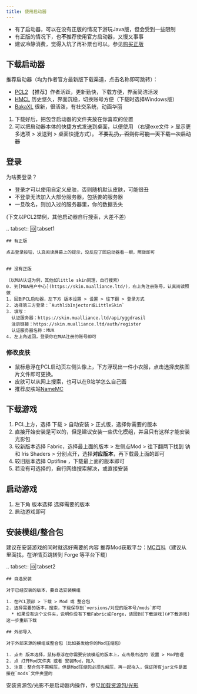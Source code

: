 ```yaml
---
title: 使用启动器
---
```


* 有了启动器，可以在没有正版的情况下游玩Java版，但会受到一些限制
* 有正版的情况下，也**不**推荐使用官方启动器，又慢又事事
* 建议冷静消费，觉得入坑了再补票也可以。参见[购买正版](Bedrock.html#购买正版)

## 下载启动器

推荐启动器（均为作者官方最新版下载渠道，点击名称即可跳转）：
* [PCL2](https://afdian.net/p/0164034c016c11ebafcb52540025c377) 【推荐】作者活跃，更新勤快，下载方便，界面简洁活泼
* [HMCL](https://hmcl.huangyuhui.net/download/) 历史悠久，界面沉稳，切换账号方便（下载时选择Windows版）
* [BakaXL](https://www.bakaxl.com/) 很新，很活泼，有社交系统，动画华丽

1. 下载好后，把包含启动器的文件夹放在你喜欢的位置
2. 可以把启动器本体的快捷方式发送到桌面，以便使用
   （右键exe文件 > 显示更多选项 > 发送到 > 桌面快捷方式）。
~~不要乱扔，否则你可能一天下载一次启动器~~

## 登录

为啥要登录？
* 登录才可以使用自定义皮肤，否则随机默认皮肤，可能很丑
* 不登录无法加入大部分服务器，包括姜的服务器
* 一旦改名，则加入过的服务器里，你的数据丢失

(下文以PCL2举例，其他启动器自行搜索，大差不差)

.. tabset::
    :id: tabset1

    ## 有正版

    点击登录按钮，认真阅读屏幕上的提示，没反应了回启动器看一眼，照做即可
    

    ## 没有正版

    （以MUA认证为例，其他如little skin同理，自行搜索）
    0. 到[MUA用户中心](https://skin.mualliance.ltd/)，右上角注册账号，认真阅读照做
    1. 回到PCL启动器，左下方 版本设置 > 设置 > 往下翻 > 登录方式
    2. 选择第三方登录：`AuthlibInjector或LittleSkin`
    3. 填写：
      认证服务器：https://skin.mualliance.ltd/api/yggdrasil
      注册链接：https://skin.mualliance.ltd/auth/register
      认证服务器名称：MUA
    4. 左上角返回，登录你在MUA注册的账号即可

### 修改皮肤
* 鼠标悬浮在PCL启动页左侧头像上，下方浮现出一件小衣服，点击选择皮肤图片文件即可更换。
* 皮肤可以从网上搜索，也可以在B站学怎么自己画
* 推荐皮肤站[NameMC](https://zh-cn.namemc.com/)

## 下载游戏

1. PCL上方，选择 下载 > 自动安装 > 正式版，选择你需要的版本
2. 直接开始安装是可以的，但是建议安装一些优化模组，并且只有这样才能安装光影包
3. 较新版本选择 Fabric，选择最上面的版本 > 左侧点Mod > 往下翻两下找到 钠 和 Iris Shaders > 分别点开，选择**对应版本**，再下载最上面的即可
4. 较旧版本选择 Optifine ，下载最上面的版本即可
5. 若没有可选择的，自行网络搜索解决，或直接安装

## 启动游戏

1. 左下角 版本选择 选择需要的版本
2. 启动游戏即可

## 安装模组/整合包

建议在安装游戏的同时就选好需要的内容
推荐Mod获取平台：[MC百科](https://www.mcmod.cn/)（建议从里面找，在详情页跳转到 Forge 等平台下载）

.. tabset::
    :id: tabset2

    ## 自选安装

    对于已经安装的版本，要自选安装模组

    1. 在PCL顶部 > 下载 > Mod 或 整合包
    2. 选择需要的版本，搜索，下载保存到`versions/对应的版本号/mods`即可
      * 如果没有这个文件夹，说明你没有下载Fabric或Forge，请回到[下载游戏](#下载游戏)这一步重新下载

    ## 外部导入

    对于外部来源的模组或整合包（比如姜发给你的Mod压缩包）

    1. 点击 版本选择，鼠标悬浮在你需要安装模组的版本上，点击最右边的 设置 > Mod管理
    2. 点 打开Mod文件夹 或者 安装Mod，拖入
    3. 注意：整合包不需解压，但是Mod压缩包必须先解压，再一起拖入，保证所有jar文件是直接在`mods`文件夹里的

安装资源包/光影不是启动器内操作，参见[加载资源包/光影](ResourcePack.md)
